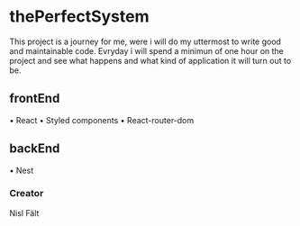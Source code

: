 # thePerfectSystem
This project is a journey for me, were i will do my uttermost to write good and maintainable code.
Evryday i will spend a minimun of one hour on the project and see what happens and what kind of application it will turn out to be.


## frontEnd
• React 
• Styled components
• React-router-dom

## backEnd 
• Nest


### Creator
Nisl Fält 